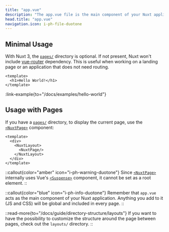 ```yaml
---
title: "app.vue"
description: "The app.vue file is the main component of your Nuxt application."
head.title: "app.vue"
navigation.icon: i-ph-file-duotone
---
```


## Minimal Usage

With Nuxt 3, the [`pages/`](/docs/guide/directory-structure/pages) directory is optional. If not present, Nuxt won't include [vue-router](https://router.vuejs.org/) dependency. This is useful when working on a landing page or an application that does not need routing.

```vue [app.vue]
<template>
  <h1>Hello World!</h1>
</template>
```

:link-example{to="/docs/examples/hello-world"}

## Usage with Pages

If you have a [`pages/`](/docs/guide/directory-structure/pages) directory, to display the current page, use the [`<NuxtPage>`](/docs/api/components/nuxt-page) component:

```vue [app.vue]
<template>
  <div>
    <NuxtLayout>
      <NuxtPage/>
    </NuxtLayout>
  </div>
</template>
```

::callout{color="amber" icon="i-ph-warning-duotone"}
Since [`<NuxtPage>`](/docs/api/components/nuxt-page) internally uses Vue's [`<Suspense>`](https://vuejs.org/guide/built-ins/suspense.html#suspense) component, it cannot be set as a root element.
::

::callout{color="blue" icon="i-ph-info-duotone"}
Remember that `app.vue` acts as the main component of your Nuxt application. Anything you add to it (JS and CSS) will be global and included in every page.
::

::read-more{to="/docs/guide/directory-structure/layouts"}
If you want to have the possibility to customize the structure around the page between pages, check out the `layouts/` directory.
::
